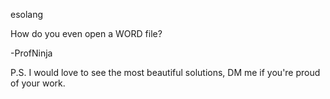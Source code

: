 esolang

How do you even open a WORD file?

-ProfNinja

P.S. I would love to see the most beautiful solutions, DM me if you're proud of your work.
